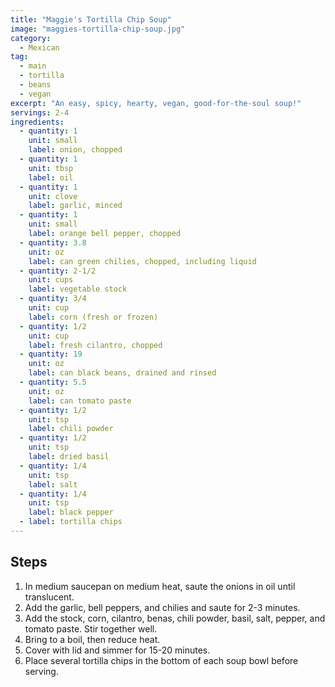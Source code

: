 ```yaml
---
title: "Maggie's Tortilla Chip Soup"
image: "maggies-tortilla-chip-soup.jpg"
category:
  - Mexican
tag:
  - main
  - tortilla
  - beans
  - vegan
excerpt: "An easy, spicy, hearty, vegan, good-for-the-soul soup!"
servings: 2-4
ingredients:
  - quantity: 1
    unit: small
    label: onion, chopped
  - quantity: 1
    unit: tbsp
    label: oil
  - quantity: 1
    unit: clove
    label: garlic, minced
  - quantity: 1
    unit: small
    label: orange bell pepper, chopped
  - quantity: 3.8
    unit: oz
    label: can green chilies, chopped, including liquid
  - quantity: 2-1/2
    unit: cups
    label: vegetable stock
  - quantity: 3/4
    unit: cup
    label: corn (fresh or frozen)
  - quantity: 1/2
    unit: cup
    label: fresh cilantro, chopped
  - quantity: 19
    unit: oz
    label: can black beans, drained and rinsed
  - quantity: 5.5
    unit: oz
    label: can tomato paste
  - quantity: 1/2
    unit: tsp
    label: chili powder
  - quantity: 1/2
    unit: tsp
    label: dried basil
  - quantity: 1/4
    unit: tsp
    label: salt
  - quantity: 1/4
    unit: tsp
    label: black pepper
  - label: tortilla chips
---
```


## Steps

1. In medium saucepan on medium heat, saute the onions in oil until translucent.
2. Add the garlic, bell peppers, and chilies and saute for 2-3 minutes.
3. Add the stock, corn, cilantro, benas, chili powder, basil, salt, pepper, and tomato paste. Stir together well.
4. Bring to a boil, then reduce heat.
5. Cover with lid and simmer for 15-20 minutes.
6. Place several tortilla chips in the bottom of each soup bowl before serving.
